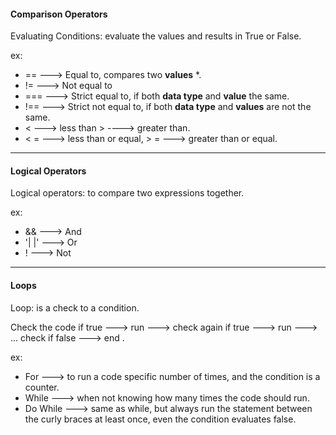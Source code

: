 #### Comparison Operators

Evaluating Conditions: evaluate the values and results in True or False.

ex: 
- == ---> Equal to, compares two <b>values</b> *.
- != ---> Not equal to
- === ---> Strict equal to, if both <b>data type</b> and <b>value</b> the same.
- !== ---> Strict not equal to, if both <b>data type</b> and <b>values</b> are not the same.
- < ---> less than > ----> greater than.
- < =  ---> less than or equal,  > =   ---> greater than or equal. 
-------------------------------------------

#### Logical Operators

Logical operators: to compare two expressions together.

ex: 
- && ---> And
- '| |' ---> Or
- ! ---> Not

-----------------------------------------------

#### Loops
Loop: is a check to a condition. 

Check the code if true ---> run ---> check again if true ---> run ---> ... check if false ---> end .

ex: 
- For ---> to run a code specific number of times, and the condition is a counter.
- While ---> when not knowing how many times the code should run.
- Do While ---> same as while, but always run the statement between the curly braces at least once, even the condition evaluates false.

